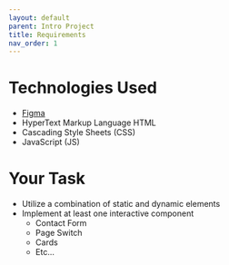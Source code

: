 ```yaml
---
layout: default
parent: Intro Project
title: Requirements
nav_order: 1
---
```


# Technologies Used

- [Figma](https://www.figma.com/)
- HyperText Markup Language HTML
- Cascading Style Sheets (CSS)
- JavaScript (JS)

# Your Task

- Utilize a combination of static and dynamic elements
- Implement at least one interactive component
  - Contact Form
  - Page Switch
  - Cards
  - Etc...
